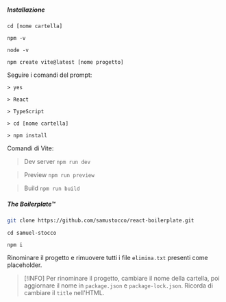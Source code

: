 ##### Installazione

```shell
cd [nome cartella]

npm -v

node -v

npm create vite@latest [nome progetto]
```

Seguire i comandi del prompt:

```shell
> yes

> React

> TypeScript

> cd [nome cartella]

> npm install
```

Comandi di Vite:

> Dev server
> `npm run dev`

> Preview
> `npm run preview`

> Build
> `npm run build`

##### The Boilerplate™

```bash
git clone https://github.com/samustocco/react-boilerplate.git
```

```shell
cd samuel-stocco

npm i
```

Rinominare il progetto e rimuovere tutti i file `elimina.txt` presenti come placeholder.

> [!INFO]
> Per rinominare il progetto, cambiare il nome della cartella, poi aggiornare il nome in `package.json` e `package-lock.json`. Ricorda di cambiare il `title` nell'HTML. 
